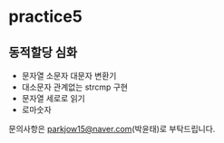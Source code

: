 # practice5
## 동적할당 심화
  
- 문자열 소문자 대문자 변환기
- 대소문자 관계없는 strcmp 구현
- 문자열 세로로 읽기
- 로마숫자
  
문의사항은 parkjow15@naver.com(박윤태)로 부탁드립니다.
